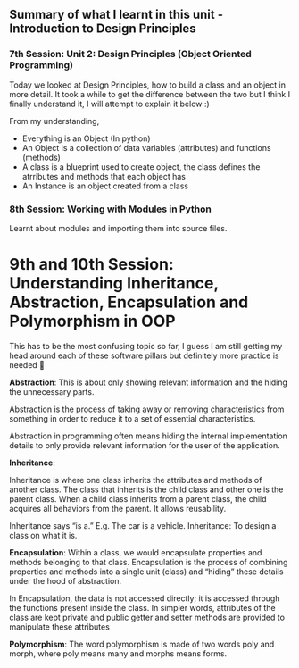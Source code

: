 ## Summary of what I learnt in this unit - Introduction to Design Principles

### 7th Session: Unit 2: Design Principles (Object Oriented Programming)

Today we looked at Design Principles, how to build a class and an object in more detail. It took a while to get the difference between the two but I think I finally understand it, I will attempt to explain it below :)

From my understanding, 
- Everything is an Object (In python)
- An Object is a collection of data variables (attributes) and functions (methods)
- A class is a blueprint used to create object, the class defines the atrributes and methods that each object has
- An Instance is an object created from a class


### 8th Session: Working with Modules in Python

Learnt about modules and importing them into source files.


# 9th and 10th Session: Understanding Inheritance, Abstraction, Encapsulation and Polymorphism in OOP

This has to be the most confusing topic so far, I guess I am still getting my head around each of these software pillars but definitely more practice is needed 🥲

**Abstraction**:
This is about only showing relevant information and the hiding the unnecessary parts.

Abstraction is the process of taking away or removing characteristics from something in order to reduce it to a set of essential characteristics.

Abstraction in programming often means hiding the internal implementation details to only provide relevant information for the user of the application.


**Inheritance**:

Inheritance is where one class inherits the attributes and methods of another class. The class that inherits is the child class and other one is the parent class.
When a child class inherits from a parent class, the child acquires all behaviors from the parent. It allows reusability.

Inheritance says “is a.” E.g. The car is a vehicle.
Inheritance: To design a class on what it is.


**Encapsulation**:
Within a class, we would encapsulate properties and methods belonging to that class. Encapsulation is the process of combining properties and methods into a single unit (class) and “hiding” these details under the hood of abstraction.

In Encapsulation, the data is not accessed directly; it is accessed through the functions present inside the class. In simpler words, attributes of the class are kept private and public getter and setter methods are provided to manipulate these attributes 


**Polymorphism**:
The word polymorphism is made of two words poly and morph, where poly means many and morphs means forms. 